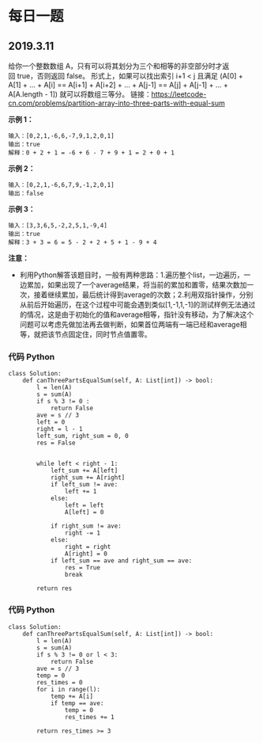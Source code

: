 # 每日一题
## 2019.3.11
给你一个整数数组 A，只有可以将其划分为三个和相等的非空部分时才返回 true，否则返回 false。
形式上，如果可以找出索引 i+1 < j 且满足 (A[0] + A[1] + ... + A[i] == A[i+1] + A[i+2] + ... + A[j-1] == A[j] + A[j-1] + ... + A[A.length - 1]) 就可以将数组三等分。
链接：https://leetcode-cn.com/problems/partition-array-into-three-parts-with-equal-sum

**示例 1：**

```
输入：[0,2,1,-6,6,-7,9,1,2,0,1]
输出：true
解释：0 + 2 + 1 = -6 + 6 - 7 + 9 + 1 = 2 + 0 + 1
```

**示例 2：**

```
输入：[0,2,1,-6,6,7,9,-1,2,0,1]
输出：false
```

**示例 3：**

```
输入：[3,3,6,5,-2,2,5,1,-9,4]
输出：true
解释：3 + 3 = 6 = 5 - 2 + 2 + 5 + 1 - 9 + 4
```
**注意：**

- 利用Python解答该题目时，一般有两种思路：1.遍历整个list，一边遍历，一边累加，如果出现了一个average结果，将当前的累加和置零，结果次数加一次，接着继续累加，最后统计得到average的次数；2.利用双指针操作，分别从前后开始遍历，在这个过程中可能会遇到类似[1,-1,1,-1]的测试样例无法通过的情况，这是由于初始化的值和average相等，指针没有移动，为了解决这个问题可以考虑先做加法再去做判断，如果首位两端有一端已经和average相等，就把该节点固定住，同时节点值置零。
### 代码 Python

```python3
class Solution:
    def canThreePartsEqualSum(self, A: List[int]) -> bool:
        l = len(A)  
        s = sum(A)
        if s % 3 != 0 :
            return False
        ave = s // 3
        left = 0  
        right = l - 1
        left_sum, right_sum = 0, 0
        res = False


        while left < right - 1:
            left_sum += A[left]
            right_sum += A[right]
            if left_sum != ave:
                left += 1
            else:
                left = left
                A[left] = 0

            if right_sum != ave:
                right -= 1
            else:
                right = right
                A[right] = 0
            if left_sum == ave and right_sum == ave:
                res = True
                break
            
        return res
```
### 代码 Python

```python3
class Solution:
    def canThreePartsEqualSum(self, A: List[int]) -> bool:
        l = len(A)  
        s = sum(A)
        if s % 3 != 0 or l < 3:
            return False
        ave = s // 3
        temp = 0
        res_times = 0
        for i in range(l):
            temp += A[i]
            if temp == ave:
                temp = 0
                res_times += 1

        return res_times >= 3
```
